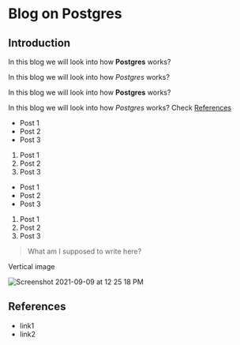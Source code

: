 # Blog on Postgres

## Introduction

In this blog we will look into how **Postgres** works?

In this blog we will look into how _Postgres_ works?

In this blog we will look into how <b>Postgres</b> works?

In this blog we will look into how <i>Postgres</i> works? Check [References](#references)

<ul>
  <li> Post 1 </li>
  <li> Post 2 </li>
  <li> Post 3 </li>
</ul>

<ol>
  <li> Post 1 </li>
  <li> Post 2 </li>
  <li> Post 3 </li>
</ol>

- Post 1
- Post 2
- Post 3

1. Post 1
2. Post 2
3. Post 3

> What am I supposed to write here?

Vertical image

![Screenshot 2021-09-09 at 12 25 18 PM](https://user-images.githubusercontent.com/1950768/150074748-d7434b57-d639-4264-ab1e-a66a1e05b54b.png)




## References

- link1
- link2
